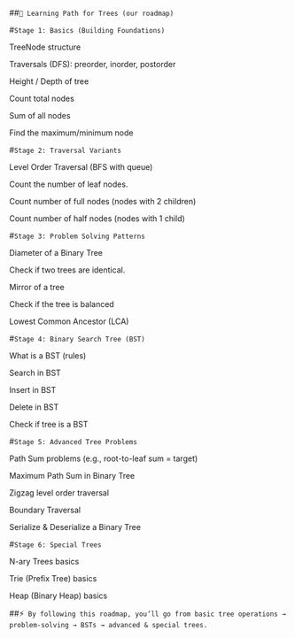 ##`🌳 Learning Path for Trees (our roadmap)`

#`Stage 1: Basics (Building Foundations)`

TreeNode structure 

Traversals (DFS): preorder, inorder, postorder 

Height / Depth of tree 

Count total nodes

Sum of all nodes

Find the maximum/minimum node

#`Stage 2: Traversal Variants`

Level Order Traversal (BFS with queue)

Count the number of leaf nodes.

Count number of full nodes (nodes with 2 children)

Count number of half nodes (nodes with 1 child)

#`Stage 3: Problem Solving Patterns`

Diameter of a Binary Tree

Check if two trees are identical.

Mirror of a tree

Check if the tree is balanced

Lowest Common Ancestor (LCA)

#`Stage 4: Binary Search Tree (BST)`

What is a BST (rules)

Search in BST

Insert in BST

Delete in BST

Check if tree is a BST

#`Stage 5: Advanced Tree Problems`

Path Sum problems (e.g., root-to-leaf sum = target)

Maximum Path Sum in Binary Tree

Zigzag level order traversal

Boundary Traversal

Serialize & Deserialize a Binary Tree

#`Stage 6: Special Trees`

N-ary Trees basics

Trie (Prefix Tree) basics

Heap (Binary Heap) basics

##⚡` By following this roadmap, you’ll go from basic tree operations → problem-solving → BSTs → advanced & special trees.`
